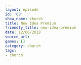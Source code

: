 ```yaml
---
layout: episode
id: '68'
show_name: church
title: New Idea Premium
friendly_title: new-idea-premium
date: 12/06/2018
source_url: 
games: []
category: church
tags:
- church
---
```

